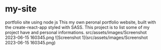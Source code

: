 # my-site
portfolio site using node js
This my own peronal portfolio website, built with the create-react-app styled with SASS. This project is to list some of my project have and personal informations.
src/assets/images/Screenshot 2023-06-15 160345.png
![Screenshot 1](src/assets/images/Screenshot 2023-06-15 160345.png)
